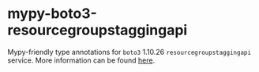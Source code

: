 # mypy-boto3-resourcegroupstaggingapi

Mypy-friendly type annotations for `boto3` 1.10.26 `resourcegroupstaggingapi` service.
More information can be found [here](https://github.com/vemel/mypy_boto3).